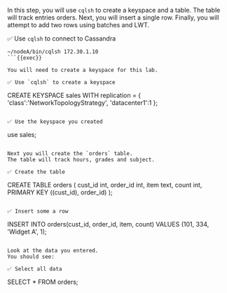 In this step, you will use `cqlsh` to create a keyspace and a table.
The table will track entries orders.
Next, you will insert a single row.
Finally, you will attempt to add two rows using batches and LWT.

✅ Use `cqlsh` to connect to Cassandra
```
~/nodeA/bin/cqlsh 172.30.1.10
```{{exec}}

You will need to create a keyspace for this lab.

✅ Use `cqlsh` to create a keyspace
```
CREATE KEYSPACE sales WITH replication = {
  'class':'NetworkTopologyStrategy',
  'datacenter1':1
};
```{{exec}}

✅ Use the keyspace you created
```
use sales;
```{{exec}}

Next you will create the `orders` table.
The table will track hours, grades and subject.

✅ Create the table
```
CREATE TABLE orders (
    cust_id int,
    order_id int,
    item text,
    count int,
    PRIMARY KEY ((cust_id), order_id)
);
```{{exec}}

✅ Insert some a row
```
INSERT INTO orders(cust_id, order_id, item, count) 
  VALUES (101, 334, 'Widget A', 1);
```{{exec}}

Look at the data you entered.
You should see:

✅ Select all data
```
SELECT * FROM orders;
```{{exec}}

